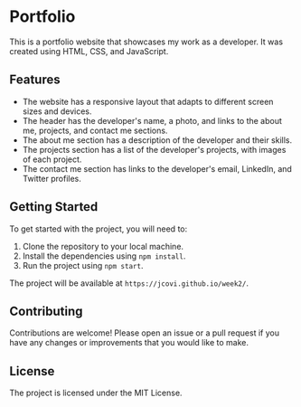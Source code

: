 # Portfolio

This is a portfolio website that showcases my work as a developer. It was created using HTML, CSS, and JavaScript.

## Features

* The website has a responsive layout that adapts to different screen sizes and devices.
* The header has the developer's name, a photo, and links to the about me, projects, and contact me sections.
* The about me section has a description of the developer and their skills.
* The projects section has a list of the developer's projects, with images of each project.
* The contact me section has links to the developer's email, LinkedIn, and Twitter profiles.

## Getting Started

To get started with the project, you will need to:

1. Clone the repository to your local machine.
2. Install the dependencies using `npm install`.
3. Run the project using `npm start`.

The project will be available at `https://jcovi.github.io/week2/`.

## Contributing

Contributions are welcome! Please open an issue or a pull request if you have any changes or improvements that you would like to make.

## License

The project is licensed under the MIT License.